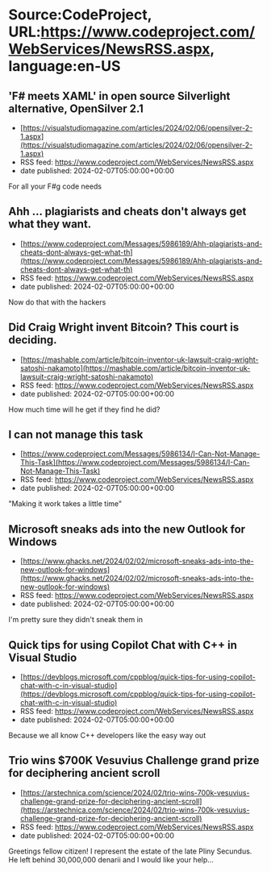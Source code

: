 # Source:CodeProject, URL:https://www.codeproject.com/WebServices/NewsRSS.aspx, language:en-US

## 'F# meets XAML' in open source Silverlight alternative, OpenSilver 2.1
 - [https://visualstudiomagazine.com/articles/2024/02/06/opensilver-2-1.aspx](https://visualstudiomagazine.com/articles/2024/02/06/opensilver-2-1.aspx)
 - RSS feed: https://www.codeproject.com/WebServices/NewsRSS.aspx
 - date published: 2024-02-07T05:00:00+00:00

For all your F#g code needs

## Ahh ... plagiarists and cheats don't always get what they want.
 - [https://www.codeproject.com/Messages/5986189/Ahh-plagiarists-and-cheats-dont-always-get-what-th](https://www.codeproject.com/Messages/5986189/Ahh-plagiarists-and-cheats-dont-always-get-what-th)
 - RSS feed: https://www.codeproject.com/WebServices/NewsRSS.aspx
 - date published: 2024-02-07T05:00:00+00:00

Now do that with the hackers

## Did Craig Wright invent Bitcoin? This court is deciding.
 - [https://mashable.com/article/bitcoin-inventor-uk-lawsuit-craig-wright-satoshi-nakamoto](https://mashable.com/article/bitcoin-inventor-uk-lawsuit-craig-wright-satoshi-nakamoto)
 - RSS feed: https://www.codeproject.com/WebServices/NewsRSS.aspx
 - date published: 2024-02-07T05:00:00+00:00

How much time will he get if they find he did?

## I can not manage this task
 - [https://www.codeproject.com/Messages/5986134/I-Can-Not-Manage-This-Task](https://www.codeproject.com/Messages/5986134/I-Can-Not-Manage-This-Task)
 - RSS feed: https://www.codeproject.com/WebServices/NewsRSS.aspx
 - date published: 2024-02-07T05:00:00+00:00

"Making it work takes a little time"

## Microsoft sneaks ads into the new Outlook for Windows
 - [https://www.ghacks.net/2024/02/02/microsoft-sneaks-ads-into-the-new-outlook-for-windows](https://www.ghacks.net/2024/02/02/microsoft-sneaks-ads-into-the-new-outlook-for-windows)
 - RSS feed: https://www.codeproject.com/WebServices/NewsRSS.aspx
 - date published: 2024-02-07T05:00:00+00:00

I'm pretty sure they didn't sneak them in

## Quick tips for using Copilot Chat with C++ in Visual Studio
 - [https://devblogs.microsoft.com/cppblog/quick-tips-for-using-copilot-chat-with-c-in-visual-studio](https://devblogs.microsoft.com/cppblog/quick-tips-for-using-copilot-chat-with-c-in-visual-studio)
 - RSS feed: https://www.codeproject.com/WebServices/NewsRSS.aspx
 - date published: 2024-02-07T05:00:00+00:00

Because we all know C++ developers like the easy way out

## Trio wins $700K Vesuvius Challenge grand prize for deciphering ancient scroll
 - [https://arstechnica.com/science/2024/02/trio-wins-700k-vesuvius-challenge-grand-prize-for-deciphering-ancient-scroll](https://arstechnica.com/science/2024/02/trio-wins-700k-vesuvius-challenge-grand-prize-for-deciphering-ancient-scroll)
 - RSS feed: https://www.codeproject.com/WebServices/NewsRSS.aspx
 - date published: 2024-02-07T05:00:00+00:00

Greetings fellow citizen! I represent the estate of the late Pliny Secundus. He left behind 30,000,000 denarii and I would like your help...

